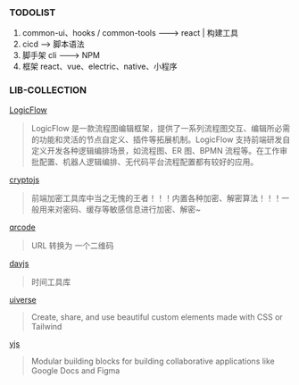 ### TODOLIST

1. common-ui、hooks / common-tools ---> react | 构建工具
2. cicd --> 脚本语法
3. 脚手架 cli ---> NPM
4. 框架 react、vue、electric、native、小程序

### LIB-COLLECTION

[LogicFlow](https://site.logic-flow.cn/)

> LogicFlow 是一款流程图编辑框架，提供了一系列流程图交互、编辑所必需的功能和灵活的节点自定义、插件等拓展机制。LogicFlow 支持前端研发自定义开发各种逻辑编排场景，如流程图、ER 图、BPMN 流程等。在工作审批配置、机器人逻辑编排、无代码平台流程配置都有较好的应用。

[cryptojs](https://cryptojs.gitbook.io/docs)

> 前端加密工具库中当之无愧的王者！！！内置各种加密、解密算法！！！一般用来对密码、缓存等敏感信息进行加密、解密~

[qrcode](https://github.com/soldair/node-qrcode)

> URL 转换为 一个二维码

[dayjs](https://github.com/iamkun/dayjs)

> 时间工具库

[uiverse](https://uiverse.io/)

> Create, share, and use beautiful custom elements made with CSS or Tailwind

[yjs](https://docs.yjs.dev/)
> Modular building blocks for building collaborative applications like Google Docs and Figma

